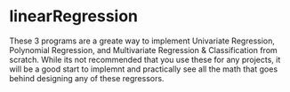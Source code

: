 # linearRegression
These 3 programs are a greate way to implement Univariate Regression, Polynomial Regression, and Multivariate Regression & Classification from scratch.
While its not recommended that you use these for any projects, it will be a good start to implemnt and practically see all the math that goes behind designing any of these 
regressors. 
